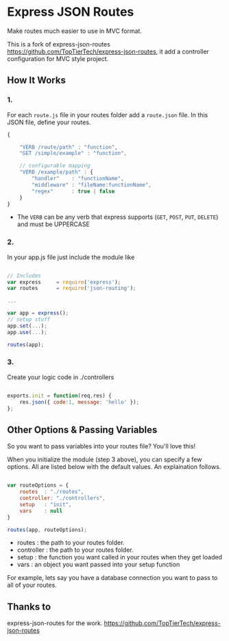 Express JSON Routes
===================
Make routes much easier to use in MVC format.


This is a fork of express-json-routes https://github.com/TopTierTech/express-json-routes, it add a controller configuration
for MVC style project.

How It Works
-------------


### 1.
For each `route.js` file in your routes folder add a `route.json` file.  In this JSON file, define your routes.
```javascript
{

    "VERB /route/path" : "function",
    "GET /simple/example" : "function",

    // configurable mapping
    "VERB /example/path" : {
        "handler"    : "functionName",
        "middleware" : "fileName:functionName",
        "regex"      : true | false
    }
}
```

-   The `VERB` can be any verb that express supports (`GET`, `POST`, `PUT`, `DELETE`) and must be UPPERCASE

### 2.
In your app.js file just include the module like
```javascript

// Includes
var express     = require('express');
var routes      = require('json-routing');

...

var app = express();
// setup stuff
app.set(...);
app.use(...);

routes(app);

```


### 3.
Create your logic code in ./controllers
```javascript

exports.init = function(req,res) {
    res.json({ code:1, message: 'hello' });
};

```


Other Options & Passing Variables
-----------------
So you want to pass variables into your routes file?  You'll love this!

When you initialize the module (step 3 above), you can specify a few options.  All are listed below with the default values.  An explaination follows.

```javascript

var routeOptions = {
    routes  : "./routes",
    controller: "./controllers",
    setup   : "init",
    vars    : null
}

routes(app, routeOptions);

```
-  routes      : the path to your routes folder.
-  controller  : the path to your routes folder.
-  setup       : the function you want called in your routes when they get loaded
-  vars        : an object you want passed into your setup function

For example, lets say you have a database connection you want to pass to all of your routes.


Thanks to
-----------------

express-json-routes for the work.
https://github.com/TopTierTech/express-json-routes